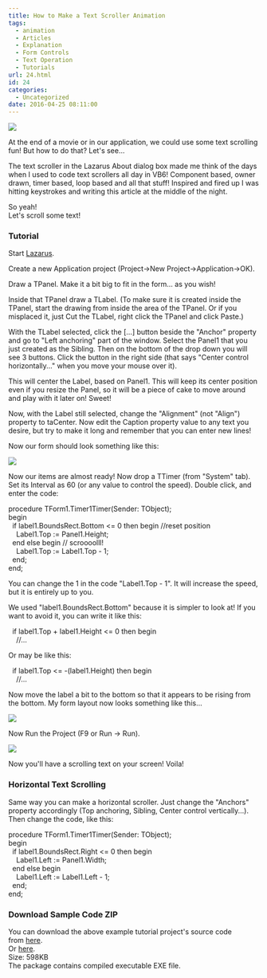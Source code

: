 ```yaml
---
title: How to Make a Text Scroller Animation
tags:
  - animation
  - Articles
  - Explanation
  - Form Controls
  - Text Operation
  - Tutorials
url: 24.html
id: 24
categories:
  - Uncategorized
date: 2016-04-25 08:11:00
---
```


[![](http://localhost/wp-lazplanet/wp-content/uploads/2016/04/text-scroller-thumb.jpg)](http://localhost/wp-lazplanet/wp-content/uploads/2016/04/text-scroller-thumb.jpg)

At the end of a movie or in our application, we could use some text scrolling fun! But how to do that? Let's see...  
  
The text scroller in the Lazarus About dialog box made me think of the days when I used to code text scrollers all day in VB6! Component based, owner drawn, timer based, loop based and all that stuff! Inspired and fired up I was hitting keystrokes and writing this article at the middle of the night.  
  
So yeah!  
Let's scroll some text!  
  

### Tutorial

  
Start [Lazarus](http://www.lazarus-ide.org/).  
  
Create a new Application project (Project->New Project->Application->OK).  
  
Draw a TPanel. Make it a bit big to fit in the form... as you wish!  
  
Inside that TPanel draw a TLabel. (To make sure it is created inside the TPanel, start the drawing from inside the area of the TPanel. Or if you misplaced it, just Cut the TLabel, right click the TPanel and click Paste.)  
  
With the TLabel selected, click the \[...\] button beside the "Anchor" property and go to "Left anchoring" part of the window. Select the Panel1 that you just created as the Sibling. Then on the bottom of the drop down you will see 3 buttons. Click the button in the right side (that says "Center control horizontally..." when you move your mouse over it).  
  
This will center the Label, based on Panel1. This will keep its center position even if you resize the Panel, so it will be a piece of cake to move around and play with it later on! Sweet!  
  
Now, with the Label still selected, change the "Alignment" (not "Align") property to taCenter. Now edit the Caption property value to any text you desire, but try to make it long and remember that you can enter new lines!  
  
Now our form should look something like this:  
  

[![](http://localhost/wp-lazplanet/wp-content/uploads/2016/04/Text-scroller-form-design-lazarus-1-300x253.gif)](http://localhost/wp-lazplanet/wp-content/uploads/2016/04/Text-scroller-form-design-lazarus-1.gif)

  
  
Now our items are almost ready! Now drop a TTimer (from "System" tab). Set its Interval as 60 (or any value to control the speed). Double click, and enter the code:  
  

procedure TForm1.Timer1Timer(Sender: TObject);  
begin  
  if label1.BoundsRect.Bottom <= 0 then begin //reset position  
    Label1.Top := Panel1.Height;  
  end else begin // scroooolll!  
    Label1.Top := Label1.Top - 1;  
  end;  
end;  

  
  
You can change the 1 in the code "Label1.Top - 1". It will increase the speed, but it is entirely up to you.  
  
We used "label1.BoundsRect.Bottom" because it is simpler to look at! If you want to avoid it, you can write it like this:  

  if label1.Top + label1.Height <= 0 then begin  
    //...  

  
Or may be like this:  

  if label1.Top <= -(label1.Height) then begin  
    //...  

  
Now move the label a bit to the bottom so that it appears to be rising from the bottom. My form layout now looks something like this...  
  

[![](http://localhost/wp-lazplanet/wp-content/uploads/2016/04/Text-scroller-form-design-lazarus-2-300x253.gif)](http://localhost/wp-lazplanet/wp-content/uploads/2016/04/Text-scroller-form-design-lazarus-2.gif)

  
  
Now Run the Project (F9 or Run -> Run).  
  

[![](http://localhost/wp-lazplanet/wp-content/uploads/2016/04/Text-scroller-lazarus-simple-1-300x253.gif)](http://localhost/wp-lazplanet/wp-content/uploads/2016/04/Text-scroller-lazarus-simple-1.gif)

  
  
Now you'll have a scrolling text on your screen! Voila!  
  
  

### Horizontal Text Scrolling

  
Same way you can make a horizontal scroller. Just change the "Anchors" property accordingly (Top anchoring, Sibling, Center control vertically...). Then change the code, like this:  
  

procedure TForm1.Timer1Timer(Sender: TObject);  
begin  
  if label1.BoundsRect.Right <= 0 then begin  
    Label1.Left := Panel1.Width;  
  end else begin  
    Label1.Left := Label1.Left - 1;  
  end;  
end;

  

### Download Sample Code ZIP

You can download the above example tutorial project's source code from [here](https://db.tt/DEgWwwBm).  
Or [here](https://drive.google.com/uc?export=download&id=0B9WrDtlrEzlSeVlDX3NHZFhDWXc).  
Size: 598KB  
The package contains compiled executable EXE file.